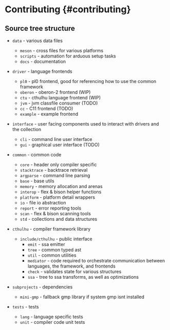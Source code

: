 # Contributing {#contributing}

## Source tree structure

* `data` - various data files
  * `meson` - cross files for various platforms
  * `scripts` - automation for arduous setup tasks
  * `docs` - documentation

* `driver` - language frontends
  * `pl0` - pl0 frontend, good for referencing how to use the common framework
  * `oberon` - oberon-2 frontend (WIP)
  * `ctu` - cthulhu language frontend (WIP)
  * `jvm` - jvm classfile consumer (TODO)
  * `cc` - C11 frontend (TODO)
  * `example` - example frontend

* `interface` - user facing components used to interact with drivers and the collection
  * `cli` - command line user interface
  * `gui` - graphical user interface (TODO)

* `common` - common code
  * `core` - header only compiler specific
  * `stacktrace` - backtrace retrieval
  * `argparse` - command line parsing
  * `base` - base utils
  * `memory` - memory allocation and arenas
  * `interop` - flex & bison helper functions
  * `platform` - platform detail wrappers
  * `io` - file io abstraction
  * `report` - error reporting tools
  * `scan` - flex & bison scanning tools
  * `std` - collections and data structures

* `cthulhu` - compiler framework library
  * `include/cthulhu` - public interface
    * `emit` - ssa emitter
    * `tree` - common typed ast
    * `util` - common utilities
    * `mediator` - code required to orchestrate communication between languages, the framework, and frontends
    * `check` - validates state for various structures
    * `ssa` - tree to ssa transforms, as well as optimizations

* `subprojects` - dependencies
  * `mini-gmp` - fallback gmp library if system gmp isnt installed

* `tests` - tests
  * `lang` - language specific tests
  * `unit` - compiler code unit tests
